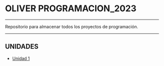 #  OLIVER PROGRAMACION_2023
---

Repositorio para almacenar todos los proyectos de programación.

---

## UNIDADES

- [Unidad 1](Unidad-1)

